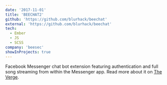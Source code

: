 ```yaml
---
date: '2017-11-01'
title: 'BEECHAT2'
github: 'https://github.com/blurhack/beechat'
external: 'https://github.com/blurhack/beechat'
tech:
  - Ember
  - JS
  - SCSS
company: 'beesec'
showInProjects: true
---
```


Facebook Messenger chat bot extension featuring authentication and full song streaming from within the Messenger app. Read more about it on [The Verge](https://www.theverge.com/2017/10/5/16433770/facebook-messenger-apple-music-bot-song-streaming).
